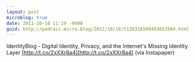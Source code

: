 ```yaml
---
layout: post
microblog: true
date: 2011-10-18 11:19 -0400
guid: http://padraic.micro.blog/2011/10/18/t126316589493653504.html
---
```

IdentityBlog - Digital Identity, Privacy, and the Internet's Missing Identity Layer [http://t.co/2xXXr8a4](http://t.co/2xXXr8a4) (via Instapaper)
